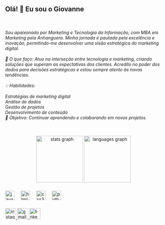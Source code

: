 <h2 align="left">Olá! 👋 Eu sou o Giovanne</h2><br><h6>Sou apaixonado por Marketing e Tecnologia da Informação, com MBA em Marketing pela Anhanguera. Minha jornada é pautada pela excelência e inovação, permitindo-me desenvolver uma visão estratégica do marketing digital.<br><br>🌟 O que faço: Atuo na interseção entre tecnologia e marketing, criando soluções que superam as expectativas dos clientes. Acredito no poder dos dados para decisões estratégicas e estou sempre atento às novas tendências.<br><br>💡 Habilidades:<br><br>Estratégias de marketing digital<br>Análise de dados<br>Gestão de projetos<br>Desenvolvimento de conteúdo<br>🎯 Objetivo: Continuar aprendendo e colaborando em novos projetos.<br><br></h6>

###

<div align="center">
  <img src="https://github-readme-stats.vercel.app/api?username=giovazz&hide_title=false&hide_rank=false&show_icons=true&include_all_commits=true&count_private=true&disable_animations=false&theme=dracula&locale=en&hide_border=false" height="150" alt="stats graph"  />
  <img src="https://github-readme-stats.vercel.app/api/top-langs?username=giovazz&locale=en&hide_title=false&layout=compact&card_width=320&langs_count=5&theme=dracula&hide_border=false" height="150" alt="languages graph"  />
</div>

###

<div align="left">
  <img src="https://cdn.jsdelivr.net/gh/devicons/devicon/icons/javascript/javascript-original.svg" height="30" alt="javascript logo"  />
  <img width="12" />
  <img src="https://cdn.jsdelivr.net/gh/devicons/devicon/icons/html5/html5-original.svg" height="30" alt="html5 logo"  />
  <img width="12" />
  <img src="https://cdn.jsdelivr.net/gh/devicons/devicon/icons/css3/css3-original.svg" height="30" alt="css3 logo"  />
  <img width="12" />
  <img src="https://cdn.jsdelivr.net/gh/devicons/devicon/icons/python/python-original.svg" height="30" alt="python logo"  />
</div>

###

<div align="left">
  <a href="https://www.instagram.com/0lli.veira/" target="_blank">
    <img src="https://img.shields.io/static/v1?message=Instagram&logo=instagram&label=&color=E4405F&logoColor=white&labelColor=&style=for-the-badge" height="35" alt="instagram logo"  />
  </a>
  <a href="giovanne.olliveiras2gmail.com" target="_blank">
    <img src="https://img.shields.io/static/v1?message=Gmail&logo=gmail&label=&color=D14836&logoColor=white&labelColor=&style=for-the-badge" height="35" alt="gmail logo"  />
  </a>
  <a href="https://br.linkedin.com/in/giovanne-oliveira-095a88188" target="_blank">
    <img src="https://img.shields.io/static/v1?message=LinkedIn&logo=linkedin&label=&color=0077B5&logoColor=white&labelColor=&style=for-the-badge" height="35" alt="linkedin logo"  />
  </a>
</div>

###

<br clear="both">

